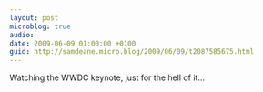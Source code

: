 ```yaml
---
layout: post
microblog: true
audio: 
date: 2009-06-09 01:00:00 +0100
guid: http://samdeane.micro.blog/2009/06/09/t2087585675.html
---
```

Watching the WWDC keynote, just for the hell of it...
